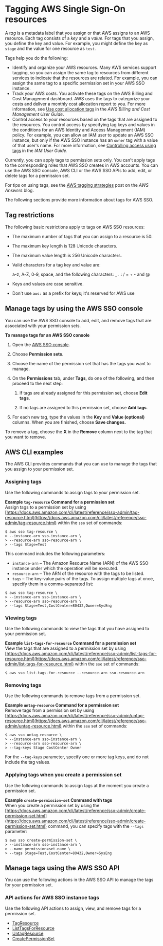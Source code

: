 # Tagging AWS Single Sign\-On resources<a name="tagging"></a>

A *tag* is a metadata label that you assign or that AWS assigns to an AWS resource\. Each tag consists of a *key* and a *value*\. For tags that you assign, you define the key and value\. For example, you might define the key as `stage` and the value for one resource as `test`\.

Tags help you do the following:
+ Identify and organize your AWS resources\. Many AWS services support tagging, so you can assign the same tag to resources from different services to indicate that the resources are related\. For example, you can assign the same tag to a specific permission set in your AWS SSO instance\.
+ Track your AWS costs\. You activate these tags on the AWS Billing and Cost Management dashboard\. AWS uses the tags to categorize your costs and deliver a monthly cost allocation report to you\. For more information, see [Use cost allocation tags](https://docs.aws.amazon.com/awsaccountbilling/latest/aboutv2/cost-alloc-tags.html) in the *AWS Billing and Cost Management User Guide*\.
+ Control access to your resources based on the tags that are assigned to the resources\. You control access by specifying tag keys and values in the conditions for an AWS Identity and Access Management \(IAM\) policy\. For example, you can allow an IAM user to update an AWS SSO instance, but only if the AWS SSO instance has an `owner` tag with a value of that user's name\. For more information, see [Controlling access using tags](https://docs.aws.amazon.com/IAM/latest/UserGuide/access_tags.html) in the *IAM User Guide*\.

Currently, you can apply tags to permission sets only\. You can't apply tags to the corresponding roles that AWS SSO creates in AWS accounts\. You can use the AWS SSO console, AWS CLI or the AWS SSO APIs to add, edit, or delete tags for a permission set\.

For tips on using tags, see the [AWS tagging strategies](https://aws.amazon.com/answers/account-management/aws-tagging-strategies/) post on the *AWS Answers* blog\. 

The following sections provide more information about tags for AWS SSO\.

## Tag restrictions<a name="tagging-restrictions"></a>

The following basic restrictions apply to tags on AWS SSO resources:
+ The maximum number of tags that you can assign to a resource is 50\.
+ The maximum key length is 128 Unicode characters\.
+ The maximum value length is 256 Unicode characters\.
+ Valid characters for a tag key and value are: 

  a\-z, A\-Z, 0\-9, space, and the following characters: \_ \. : / = \+ \- and @
+ Keys and values are case sensitive\.
+ Don't use `aws:` as a prefix for keys; it's reserved for AWS use

## Manage tags by using the AWS SSO console<a name="tagging-console"></a>

You can use the AWS SSO console to add, edit, and remove tags that are associated with your permission sets\.

**To manage tags for an AWS SSO console**

1. Open the [AWS SSO console](https://console.aws.amazon.com/singlesignon)\.

1. Choose **Permission sets**\.

1. Choose the name of the permission set that has the tags you want to manage\.

1. On the **Permissions** tab, under **Tags**, do one of the following, and then proceed to the next step:

   1. If tags are already assigned for this permission set, choose **Edit tags**\.

   1. If no tags are assigned to this permission set, choose **Add tags**\.

1. For each new tag, type the values in the **Key** and **Value \(optional\)** columns\. When you are finished, choose **Save changes\.**

To remove a tag, choose the **X** in the **Remove** column next to the tag that you want to remove\.

## AWS CLI examples<a name="tagging-cli-examples"></a>

The AWS CLI provides commands that you can use to manage the tags that you assign to your permission set\. 

### Assigning tags<a name="tagging-cli-examples-assigning"></a>

Use the following commands to assign tags to your permission set\.

**Example `tag-resource` Command for a permission set**  
Assign tags to a permission set by using [https://docs.aws.amazon.com/cli/latest/reference/sso-admin/tag-resource.html](https://docs.aws.amazon.com/cli/latest/reference/sso-admin/tag-resource.html) within the `sso` set of commands:  

```
$ aws sso tag-resource \
> --instance-arn sso-instance-arn \
> --resource-arn sso-resource-arn \
> --tags Stage=Test
```
This command includes the following parameters:  
+ `instance-arn` – The Amazon Resource Name \(ARN\) of the AWS SSO instance under which the operation will be executed\. 
+ `resource-arn` – The ARN of the resource with the tags to be listed\. 
+ `tags` – The key\-value pairs of the tags\.
To assign multiple tags at once, specify them in a comma\-separated list:  

```
$ aws sso tag-resource \
> --instance-arn sso-instance-arn \
> --resource-arn sso-resource-arn \
> --tags Stage=Test,CostCenter=80432,Owner=SysEng
```

### Viewing tags<a name="tagging-cli-examples-viewing"></a>

Use the following commands to view the tags that you have assigned to your permission set\.

**Example `list-tags-for-resource` Command for a permission set**  
View the tags that are assigned to a permission set by using [https://docs.aws.amazon.com/cli/latest/reference/sso-admin/list-tags-for-resource.html](https://docs.aws.amazon.com/cli/latest/reference/sso-admin/list-tags-for-resource.html) within the `sso` set of commands:  

```
$ aws sso list-tags-for-resource --resource-arn sso-resource-arn
```

### Removing tags<a name="tagging-cli-examples-removing"></a>

Use the following commands to remove tags from a permission set\.

**Example `untag-resource` Command for a permission set**  
Remove tags from a permission set by using [https://docs.aws.amazon.com/cli/latest/reference/sso-admin/untag-resource.html](https://docs.aws.amazon.com/cli/latest/reference/sso-admin/untag-resource.html) within the `sso` set of commands:  

```
$ aws sso untag-resource \
> --instance-arn sso-instance-arn \
> --resource-arn sso-resource-arn \
> --tag-keys Stage CostCenter Owner
```
For the `--tag-keys` parameter, specify one or more tag keys, and do not include the tag values\.

### Applying tags when you create a permission set<a name="tagging-cli-examples-applying"></a>

Use the following commands to assign tags at the moment you create a permission set\.

**Example `create-permission-set` Command with tags**  
When you create a permission set by using the [https://docs.aws.amazon.com/cli/latest/reference/sso-admin/create-permission-set.html](https://docs.aws.amazon.com/cli/latest/reference/sso-admin/create-permission-set.html) command, you can specify tags with the `--tags` parameter:  

```
$ aws sso create-permission-set \
> --instance-arn sso-instance-arn \
> --name permission=set-name \
> --tags Stage=Test,CostCenter=80432,Owner=SysEng
```

## Manage tags using the AWS SSO API<a name="tagging-api"></a>

You can use the following actions in the AWS SSO API to manage the tags for your permission set\.

### API actions for AWS SSO instance tags<a name="tagging-api-user-pools"></a>

Use the following API actions to assign, view, and remove tags for a permission set\.
+ [TagResource](https://docs.aws.amazon.com/singlesignon/latest/APIReference/API_TagResource.html)
+ [ListTagsForResource](https://docs.aws.amazon.com/singlesignon/latest/APIReference/API_ListTagsForResource.html)
+ [UntagResource](https://docs.aws.amazon.com/singlesignon/latest/APIReference/API_UntagResource.html)
+ [CreatePermissionSet](https://docs.aws.amazon.com/singlesignon/latest/APIReference/API_CreatePermissionSet.html)